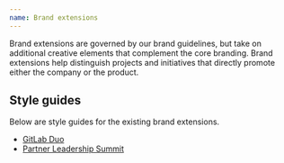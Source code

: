 ```yaml
---
name: Brand extensions
---
```


Brand extensions are governed by our brand guidelines, but take on additional creative elements that complement the core branding. Brand extensions help distinguish projects and initiatives that directly promote either the company or the product.

## Style guides

Below are style guides for the existing brand extensions.

- [GitLab Duo](https://www.figma.com/design/5MrZGllC83sH3HHnlOtyl7/GitLab-Duo-Style-Guide?node-id=2-2&t=J6T5WTiO18T79qAc-1)
- [Partner Leadership Summit](https://www.figma.com/proto/oXk59yUAsJm7ZAqSUK4LhI/Alliance-%26-Channel-Partner-Summit?page-id=296%3A153&node-id=296%3A321&viewport=3169%2C1327%2C1&scaling=contain)
